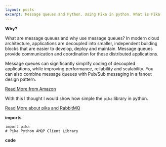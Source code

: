 ```yaml
---
layout: posts
excerpt: Message queues and Python. Using Pika in python. What is Pika? Pika is a python package for RabbitMQ.
---
```


**Why?**

What are message queues and why use message queues? In modern cloud architecture, applications are decoupled into smaller, independent building blocks that are easier to develop, deploy and maintain. Message queues provide communication and coordination for these distributed applications.

Message queues can significantly simplify coding of decoupled applications, while improving performance, reliability and scalability. You can also combine message queues with Pub/Sub messaging in a fanout design pattern.

[Read More from Amazon]('https://aws.amazon.com/message-queue/benefits/')

With this I thought I would show how simple the `pika` library in python.

[Read More about pika and RabbitMQ]('https://www.rabbitmq.com/tutorials/tutorial-two-python.html')

**imports**

```
import pika
# Pika Python AMQP Client Library
```

**code**

<script src="https://gist.github.com/AsynchronousGillz/b1634db4388182d3903fbfeffb4c1ad9.js"></script>
